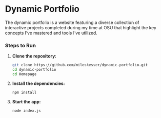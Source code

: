 # Dynamic Portfolio

The dynamic portfolio is a website featuring a diverse collection of interactive projects completed during my time at OSU that highlight the key concepts I’ve mastered and tools I’ve utilized.

### Steps to Run

1. **Clone the repository:**
   ```bash
   git clone https://github.com/mileskesser/dynamic-portfolio.git
   cd dynamic-portfolio
   cd Homepage
   
2. **Install the dependencies:**
   ```bash
   npm install

3. **Start the app:**
   ```bash
   node index.js
